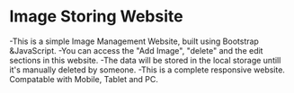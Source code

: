 # Image Storing Website
-This is a simple Image Management Website, built using Bootstrap &JavaScript. 
-You can access the "Add Image", "delete" and the edit sections in this website. 
-The data will be stored in the local storage untill it's manually deleted by someone.
-This is a complete responsive website. Compatable with Mobile, Tablet and PC.
